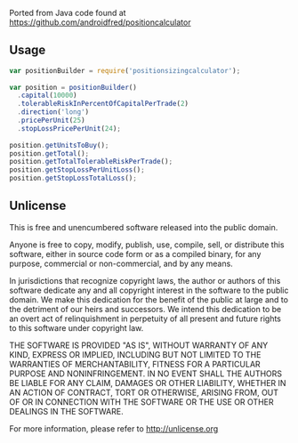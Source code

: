 Ported from Java code found at https://github.com/androidfred/positioncalculator

## Usage
```javascript
var positionBuilder = require('positionsizingcalculator');
  
var position = positionBuilder()
  .capital(10000)
  .tolerableRiskInPercentOfCapitalPerTrade(2)
  .direction('long')
  .pricePerUnit(25)
  .stopLossPricePerUnit(24);
  
position.getUnitsToBuy();
position.getTotal();
position.getTotalTolerableRiskPerTrade();
position.getStopLossPerUnitLoss();
position.getStopLossTotalLoss();
```

## Unlicense
This is free and unencumbered software released into the public domain.

Anyone is free to copy, modify, publish, use, compile, sell, or distribute this software, either in source code form or as a compiled binary, for any purpose, commercial or non-commercial, and by any means.

In jurisdictions that recognize copyright laws, the author or authors of this software dedicate any and all copyright interest in the software to the public domain. We make this dedication for the benefit of the public at large and to the detriment of our heirs and successors. We intend this dedication to be an overt act of relinquishment in perpetuity of all present and future rights to this software under copyright law.

THE SOFTWARE IS PROVIDED "AS IS", WITHOUT WARRANTY OF ANY KIND, EXPRESS OR IMPLIED, INCLUDING BUT NOT LIMITED TO THE WARRANTIES OF MERCHANTABILITY, FITNESS FOR A PARTICULAR PURPOSE AND NONINFRINGEMENT. IN NO EVENT SHALL THE AUTHORS BE LIABLE FOR ANY CLAIM, DAMAGES OR OTHER LIABILITY, WHETHER IN AN ACTION OF CONTRACT, TORT OR OTHERWISE, ARISING FROM, OUT OF OR IN CONNECTION WITH THE SOFTWARE OR THE USE OR OTHER DEALINGS IN THE SOFTWARE.

For more information, please refer to http://unlicense.org